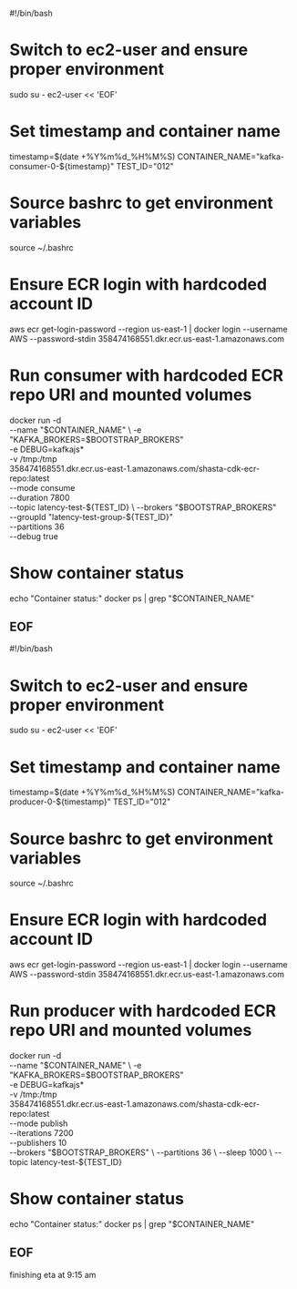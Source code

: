 #!/bin/bash

# Switch to ec2-user and ensure proper environment
sudo su - ec2-user << 'EOF'

# Set timestamp and container name
timestamp=$(date +%Y%m%d_%H%M%S)
CONTAINER_NAME="kafka-consumer-0-${timestamp}"
TEST_ID="012"

# Source bashrc to get environment variables
source ~/.bashrc

# Ensure ECR login with hardcoded account ID
aws ecr get-login-password --region us-east-1 | docker login --username AWS --password-stdin 358474168551.dkr.ecr.us-east-1.amazonaws.com

# Run consumer with hardcoded ECR repo URI and mounted volumes
docker run -d \
    --name "$CONTAINER_NAME" \
    -e "KAFKA_BROKERS=$BOOTSTRAP_BROKERS" \
    -e DEBUG=kafkajs* \
    -v /tmp:/tmp \
    358474168551.dkr.ecr.us-east-1.amazonaws.com/shasta-cdk-ecr-repo:latest \
    --mode consume \
    --duration 7800 \
    --topic latency-test-${TEST_ID} \
    --brokers "$BOOTSTRAP_BROKERS" \
    --groupId "latency-test-group-${TEST_ID}" \
    --partitions 36 \
    --debug true

# Show container status
echo "Container status:"
docker ps | grep "$CONTAINER_NAME"

EOF
--------------------------------------------------
#!/bin/bash

# Switch to ec2-user and ensure proper environment
sudo su - ec2-user << 'EOF'

# Set timestamp and container name
timestamp=$(date +%Y%m%d_%H%M%S)
CONTAINER_NAME="kafka-producer-0-${timestamp}"
TEST_ID="012"

# Source bashrc to get environment variables
source ~/.bashrc

# Ensure ECR login with hardcoded account ID
aws ecr get-login-password --region us-east-1 | docker login --username AWS --password-stdin 358474168551.dkr.ecr.us-east-1.amazonaws.com

# Run producer with hardcoded ECR repo URI and mounted volumes
docker run -d \
    --name "$CONTAINER_NAME" \
    -e "KAFKA_BROKERS=$BOOTSTRAP_BROKERS" \
    -e DEBUG=kafkajs* \
    -v /tmp:/tmp \
    358474168551.dkr.ecr.us-east-1.amazonaws.com/shasta-cdk-ecr-repo:latest \
    --mode publish \
    --iterations 7200 \
    --publishers 10 \
    --brokers "$BOOTSTRAP_BROKERS" \
    --partitions 36 \
    --sleep 1000 \
    --topic latency-test-${TEST_ID}

# Show container status
echo "Container status:"
docker ps | grep "$CONTAINER_NAME"

EOF
--------------------------------------------------
finishing eta at 9:15 am
